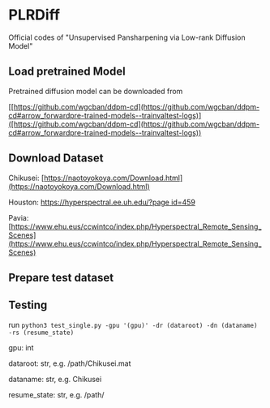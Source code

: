 # PLRDiff
Official codes of "Unsupervised Pansharpening via Low-rank Diffusion Model"

## Load pretrained Model
Pretrained diffusion model can be downloaded from

[[https://github.com/wgcban/ddpm-cd](https://github.com/wgcban/ddpm-cd#arrow_forwardpre-trained-models--trainvaltest-logs)]([https://github.com/wgcban/ddpm-cd](https://github.com/wgcban/ddpm-cd#arrow_forwardpre-trained-models--trainvaltest-logs))

## Download Dataset

Chikusei: [https://naotoyokoya.com/Download.html](https://naotoyokoya.com/Download.html)

Houston: [https://hyperspectral.ee.uh.edu/?page id=459](https://hyperspectral.ee.uh.edu/?page_id=459)

Pavia: [https://www.ehu.eus/ccwintco/index.php/Hyperspectral_Remote_Sensing_Scenes](https://www.ehu.eus/ccwintco/index.php/Hyperspectral_Remote_Sensing_Scenes)

## Prepare test dataset

## Testing
run ``python3 test_single.py -gpu '(gpu)' -dr (dataroot) -dn (dataname) -rs (resume_state)``

gpu: int

dataroot: str, e.g. /path/Chikusei.mat

dataname: str, e.g. Chikusei

resume_state: str, e.g. /path/


